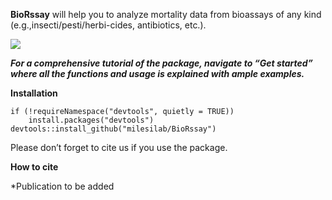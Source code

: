 **BioRssay** will help you to analyze mortality data from bioassays of
any kind (e.g.,insecti/pesti/herbi-cides, antibiotics, etc.).

![](../index_files/figure-markdown_strict/unnamed-chunk-1-1.png)

***For a comprehensive tutorial of the package, navigate to “Get
started” where all the functions and usage is explained with ample
examples.***

**Installation**

    if (!requireNamespace("devtools", quietly = TRUE)) 
        install.packages("devtools") 
    devtools::install_github("milesilab/BioRssay")

Please don’t forget to cite us if you use the package.

**How to cite**

\*Publication to be added
